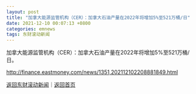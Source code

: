 ```yaml
---
layout: post
title: "加拿大能源监管机构（CER）：加拿大石油产量在2022年将增加5%至521万桶/日"
date: 2021-12-10 00:07:13 +0800
categories: emnews
tags: 东财滚动新闻
---
```


加拿大能源监管机构（CER）：加拿大石油产量在2022年将增加5%至521万桶/日。

<http://finance.eastmoney.com/news/1351,202112102208881849.html>

[返回东财滚动新闻](//finews.withounder.com/emnews/)｜[返回首页](//finews.withounder.com/)
